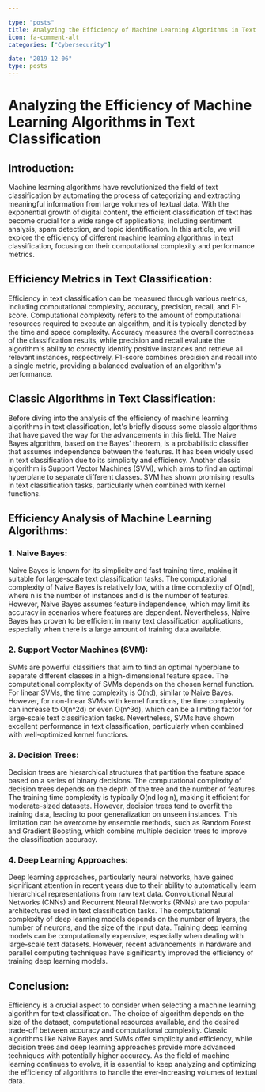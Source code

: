 ```yaml
---

type: "posts"
title: Analyzing the Efficiency of Machine Learning Algorithms in Text Classification
icon: fa-comment-alt
categories: ["Cybersecurity"]

date: "2019-12-06"
type: posts
---
```





# Analyzing the Efficiency of Machine Learning Algorithms in Text Classification

## Introduction:
Machine learning algorithms have revolutionized the field of text classification by automating the process of categorizing and extracting meaningful information from large volumes of textual data. With the exponential growth of digital content, the efficient classification of text has become crucial for a wide range of applications, including sentiment analysis, spam detection, and topic identification. In this article, we will explore the efficiency of different machine learning algorithms in text classification, focusing on their computational complexity and performance metrics.

## Efficiency Metrics in Text Classification:
Efficiency in text classification can be measured through various metrics, including computational complexity, accuracy, precision, recall, and F1-score. Computational complexity refers to the amount of computational resources required to execute an algorithm, and it is typically denoted by the time and space complexity. Accuracy measures the overall correctness of the classification results, while precision and recall evaluate the algorithm's ability to correctly identify positive instances and retrieve all relevant instances, respectively. F1-score combines precision and recall into a single metric, providing a balanced evaluation of an algorithm's performance.

## Classic Algorithms in Text Classification:
Before diving into the analysis of the efficiency of machine learning algorithms in text classification, let's briefly discuss some classic algorithms that have paved the way for the advancements in this field. The Naive Bayes algorithm, based on the Bayes' theorem, is a probabilistic classifier that assumes independence between the features. It has been widely used in text classification due to its simplicity and efficiency. Another classic algorithm is Support Vector Machines (SVM), which aims to find an optimal hyperplane to separate different classes. SVM has shown promising results in text classification tasks, particularly when combined with kernel functions.

## Efficiency Analysis of Machine Learning Algorithms:
### 1. Naive Bayes:
Naive Bayes is known for its simplicity and fast training time, making it suitable for large-scale text classification tasks. The computational complexity of Naive Bayes is relatively low, with a time complexity of O(nd), where n is the number of instances and d is the number of features. However, Naive Bayes assumes feature independence, which may limit its accuracy in scenarios where features are dependent. Nevertheless, Naive Bayes has proven to be efficient in many text classification applications, especially when there is a large amount of training data available.

### 2. Support Vector Machines (SVM):
SVMs are powerful classifiers that aim to find an optimal hyperplane to separate different classes in a high-dimensional feature space. The computational complexity of SVMs depends on the chosen kernel function. For linear SVMs, the time complexity is O(nd), similar to Naive Bayes. However, for non-linear SVMs with kernel functions, the time complexity can increase to O(n^2d) or even O(n^3d), which can be a limiting factor for large-scale text classification tasks. Nevertheless, SVMs have shown excellent performance in text classification, particularly when combined with well-optimized kernel functions.

### 3. Decision Trees:
Decision trees are hierarchical structures that partition the feature space based on a series of binary decisions. The computational complexity of decision trees depends on the depth of the tree and the number of features. The training time complexity is typically O(nd log n), making it efficient for moderate-sized datasets. However, decision trees tend to overfit the training data, leading to poor generalization on unseen instances. This limitation can be overcome by ensemble methods, such as Random Forest and Gradient Boosting, which combine multiple decision trees to improve the classification accuracy.

### 4. Deep Learning Approaches:
Deep learning approaches, particularly neural networks, have gained significant attention in recent years due to their ability to automatically learn hierarchical representations from raw text data. Convolutional Neural Networks (CNNs) and Recurrent Neural Networks (RNNs) are two popular architectures used in text classification tasks. The computational complexity of deep learning models depends on the number of layers, the number of neurons, and the size of the input data. Training deep learning models can be computationally expensive, especially when dealing with large-scale text datasets. However, recent advancements in hardware and parallel computing techniques have significantly improved the efficiency of training deep learning models.

## Conclusion:
Efficiency is a crucial aspect to consider when selecting a machine learning algorithm for text classification. The choice of algorithm depends on the size of the dataset, computational resources available, and the desired trade-off between accuracy and computational complexity. Classic algorithms like Naive Bayes and SVMs offer simplicity and efficiency, while decision trees and deep learning approaches provide more advanced techniques with potentially higher accuracy. As the field of machine learning continues to evolve, it is essential to keep analyzing and optimizing the efficiency of algorithms to handle the ever-increasing volumes of textual data.